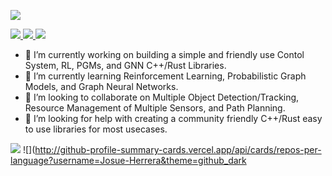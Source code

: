 
![](http://github-profile-summary-cards.vercel.app/api/cards/profile-details?username=Josue-Herrera&theme=github_dark)

<a href="https://www.linkedin.com/in/josueeherrera/">
    <img src="https://img.shields.io/badge/-Linkedin-blue?style=flat-square&logo=linkedin">
</a>
<a href="mailto:joeherrera5th@gmail.com">
    <img src="https://img.shields.io/badge/-Email-red?style=flat-square&logo=gmail&logoColor=white">
</a>
<a href="https://twitter.com/josue_herrera_">
    <img src="https://img.shields.io/twitter/url?style=social&url=https%3A%2F%2Ftwitter.com%2Fjosue_herrera_">
</a>


- 🔭 I’m currently working on building a simple and friendly use Contol System, RL, PGMs, and GNN C++/Rust Libraries. 
- 🌱 I’m currently learning Reinforcement Learning, Probabilistic Graph Models, and Graph Neural Networks.
- 👯 I’m looking to collaborate on Multiple Object Detection/Tracking, Resource Management of Multiple Sensors, and Path Planning.
- 🤔 I’m looking for help with creating a community friendly C++/Rust easy to use libraries for most usecases.

![](http://github-profile-summary-cards.vercel.app/api/cards/stats?username=Josue-Herrera&theme=github_dark)
![](http://github-profile-summary-cards.vercel.app/api/cards/repos-per-language?username=Josue-Herrera&theme=github_dark
